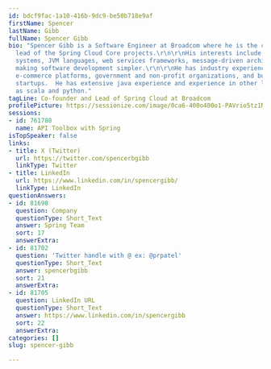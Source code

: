 ```yaml
---
id: bdcf9fac-1a10-416b-9dc9-be50b718e9af
firstName: Spencer
lastName: Gibb
fullName: Spencer Gibb
bio: "Spencer Gibb is a Software Engineer at Broadcom where he is the co-founder and
  lead of the Spring Cloud Core projects.\r\n\r\nHis interests include distributed
  systems, JVM languages, web services frameworks, message-driven architectures and
  making software development simpler.\r\n\r\nHe has industry experience in early
  e-commerce platforms, government and non-profit organizations, and business intelligence
  startups.  He has extensive java experience and experience in other languages such
  as scala and python."
tagLine: Co-founder and Lead of Spring Cloud at Broadcom
profilePicture: https://sessionize.com/image/0ca6-400o400o1-PAVrio5tz1NtFySREhEmMe.jpg
sessions:
- id: 761780
  name: API Toolbox with Spring
isTopSpeaker: false
links:
- title: X (Twitter)
  url: https://twitter.com/spencerbgibb
  linkType: Twitter
- title: LinkedIn
  url: https://www.linkedin.com/in/spencergibb/
  linkType: LinkedIn
questionAnswers:
- id: 81698
  question: Company
  questionType: Short_Text
  answer: Spring Team
  sort: 17
  answerExtra:
- id: 81702
  question: 'Twitter handle with @ ex: @prpatel'
  questionType: Short_Text
  answer: spencerbgibb
  sort: 21
  answerExtra:
- id: 81705
  question: LinkedIn URL
  questionType: Short_Text
  answer: https://www.linkedin.com/in/spencergibb
  sort: 22
  answerExtra:
categories: []
slug: spencer-gibb

---
```

